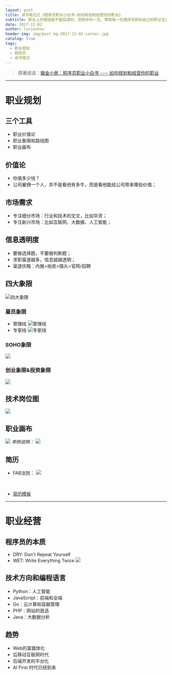 ```yaml
---
layout: post
title: 读书笔记之《程序员职业小白书-如何规划和经营你的职业》
subtitle: 职业上的错误是不能回滚的，将陪伴你一生，帮助每一位程序员规划自己的职业生涯
date: 2017-12-02
author: lucienhsu
header-img: img/post-bg-2017-12-02-career.jpg
catalog: true
tags:
  - 职业规划
  - 程序员
  - 读书笔记
---
```


> 原著阅读：[掘金小册：程序员职业小白书 ---- 如何规划和经营你的职业](https://juejin.im/book/59e17a7ff265da430629cc4e)

--------------------------------------------------------------------------------

# 职业规划

## 三个工具

- 职业价值论
- 职业象限和路线图
- 职业画布

## 价值论

- 你值多少钱？
- 公司雇佣一个人，并不是看他有多牛，而是看他能给公司带来哪些价值；

## 市场需求

- 专注细分市场：行业和技术的交叉，比如华资；
- 专注新兴市场：比如互联网、大数据、人工智能；

## 信息透明度

- 要做选择题，不要做判断题；
- 求职渠道越多，信息就越透明；
- 渠道优略：内推>拍卖>猎头>官网/招聘

## 四大象限

![四大象限](https://user-gold-cdn.xitu.io/2017/11/2/b285349a88c623f7da8f370f80fbf9a3)

### 雇员象限

- 管理线 ![管理线](https://user-gold-cdn.xitu.io/2017/11/2/7f8b77536315d297f34bd48c6996e004?imageView2/0/w/1280/h/960/format/webp/ignore-error/1)
- 专家线 ![专家线](https://user-gold-cdn.xitu.io/2017/11/2/0211f73aa6a77f1ebd9ee11a27580d13?imageView2/0/w/1280/h/960/format/webp/ignore-error/1)

### SOHO象限

![](https://user-gold-cdn.xitu.io/2017/11/2/b639e52e561ce8fbdd85fbc1856763fd?imageView2/0/w/1280/h/960/format/webp/ignore-error/1)

### 创业象限&投资象限

![](https://user-gold-cdn.xitu.io/2017/11/2/b01031228880eab10078072306ad874d?imageView2/0/w/1280/h/960/format/webp/ignore-error/1)

## 技术岗位图

![](https://user-gold-cdn.xitu.io/2017/11/2/a15a69f7d391bb82782c81cf383df6f3?imageView2/0/w/1280/h/960/format/webp/ignore-error/1)

## 职业画布

![](https://user-gold-cdn.xitu.io/2017/11/2/a32ea613f8a2854f3c5c96fa773df468?imageView2/0/w/1280/h/960/format/webp/ignore-error/1) _举例说明：_ ![](https://user-gold-cdn.xitu.io/2017/11/2/b4f2c8ff8f589070414c2b165da95fc4?imageView2/0/w/1280/h/960/format/webp/ignore-error/1)

## 简历

- FAB法则： ![](https://user-gold-cdn.xitu.io/2017/11/2/64348c8ca3ef17f487e00f09da46632b?imageView2/0/w/1280/h/960/format/webp/ignore-error/1)

<br>

- [简历模板](https://github.com/geekcompany/ResumeSample "简历模板")

--------------------------------------------------------------------------------

# 职业经营

## 程序员的本质

- DRY: Don't Repeat Yourself
- WET: Write Everything Twice ![](https://user-gold-cdn.xitu.io/2017/11/2/1e70176dbf79a38b5e430920d95b403b?imageView2/0/w/1280/h/960/format/webp/ignore-error/1)

## 技术方向和编程语言

- Python：人工智能
- JavaScript：前端和全端
- Go：云计算和容器管理
- PHP：网站的首选
- Java：大数据分析

## 趋势

- Web的富媒体化
- 后移动互联网时代
- 后端开发的平台化
- AI First 时代已经到来
